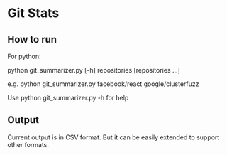 # Git Stats

## How to run

For python:

python git_summarizer.py [-h] repositories [repositories ...]

e.g. 
python git_summarizer.py facebook/react google/clusterfuzz

Use python git_summarizer.py -h for help

## Output
Current output is in CSV format. But it can be easily extended to support other formats.